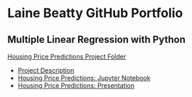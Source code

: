 # Laine Beatty GitHub Portfolio

## Multiple Linear Regression with Python

<a href="https://github.com/LaineGH6042/PCDE/tree/main/PythonLinearRegression">Housing Price Predictions Project Folder</a>  
* <a href="https://github.com/LaineGH6042/PCDE/blob/main/PythonLinearRegression/ProjectDescription">Project Description</a>  
* <a href="https://github.com/LaineGH6042/PCDE/blob/main/PythonLinearRegression/pcdeProject1_HousingPricePredictions.ipynb">Housing Price Predictions: Jupyter Notebook</a>  
* <a href="https://github.com/LaineGH6042/PCDE/blob/main/PythonLinearRegression/pcdeProject1_HousingPricePresentation.pptx">Housing Price Predictions: Presentation</a>  
